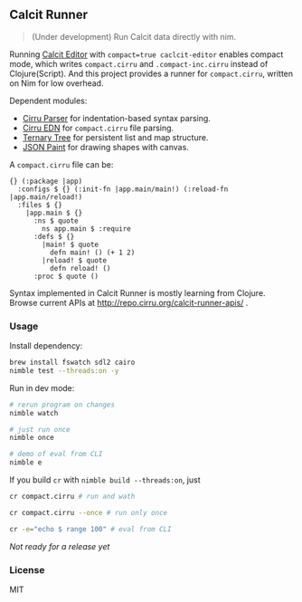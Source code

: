 
Calcit Runner
----

> (Under development) Run Calcit data directly with nim.

Running [Calcit Editor](https://github.com/Cirru/calcit-editor#compact-output) with `compact=true caclcit-editor` enables compact mode,
which writes `compact.cirru` and `.compact-inc.cirru` instead of Clojure(Script).
And this project provides a runner for `compact.cirru`, written on Nim for low overhead.

Dependent modules:

- [Cirru Parser](https://github.com/Cirru/parser.nim) for indentation-based syntax parsing.
- [Cirru EDN](https://github.com/Cirru/cirru-edn.nim) for `compact.cirru` file parsing.
- [Ternary Tree](https://github.com/Cirru/ternary-tree) for persistent list and map structure.
- [JSON Paint](https://github.com/Quamolit/json-paint.nim) for drawing shapes with canvas.

A `compact.cirru` file can be:

```cirru
{} (:package |app)
  :configs $ {} (:init-fn |app.main/main!) (:reload-fn |app.main/reload!)
  :files $ {}
    |app.main $ {}
      :ns $ quote
        ns app.main $ :require
      :defs $ {}
        |main! $ quote
          defn main! () (+ 1 2)
        |reload! $ quote
          defn reload! ()
      :proc $ quote ()
```

Syntax implemented in Calcit Runner is mostly learning from Clojure. Browse current APIs at http://repo.cirru.org/calcit-runner-apis/ .

### Usage

Install dependency:

```bash
brew install fswatch sdl2 cairo
nimble test --threads:on -y
```

Run in dev mode:

```bash
# rerun program on changes
nimble watch

# just run once
nimble once

# demo of eval from CLI
nimble e
```

If you build `cr` with `nimble build --threads:on`, just

```bash
cr compact.cirru # run and wath

cr compact.cirru --once # run only once

cr -e="echo $ range 100" # eval from CLI
```

_Not ready for a release yet_

### License

MIT
